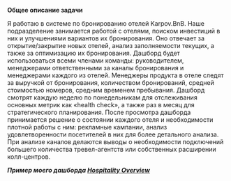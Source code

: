 **Общее описание задачи**

Я работаю в системе по бронированию отелей Karpov.BnB.
Наше подразделение занимается работой с отелями, поиском инвестиций в них и улучшениями вариантов их бронирования.
Оно отвечает за открытие/закрытие новых отелей, анализ заполняемости текущих, а также за оптимизацию их бронирования.
Дашборд будет использоваться всеми членами команды: руководителем, менеджерами ответственными за каналы бронирования и менеджерами каждого из отелей.
Менеджеры продукта в отеле следят за выручкой от бронирования, количеством бронирований, средней стоимостью  номеров, средним временем пребывания.
Дашборд смотрят каждую неделю по понедельникам для отслеживания основных метрик как «health check», а также раз в месяц для стратегического планирования.
После просмотра дашборда принимается решение о состоянии каждого отеля и необходимости плотной работы с ним: рекламные кампании, анализ удовлетворенности посетителей в них для более детального анализа.
При анализе каналов делаются выводы о необходимости подключений большего количества тревел-агентств или собственных расширении колл-центров.

***Пример моего дашборда [Hospitality Overview](https://public.tableau.com/app/profile/.58105524/viz/HospitalityOverview_17210195722890/Dashboard1)***
